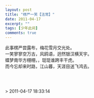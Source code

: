 ```yaml
---
layout: post
title: "楞严一笑【法常】"
date: 2011-04-17
excerpt: ""
tags: [少年此间]
comments: true
---
```


<p>此事楞严尝露布，梅花雪月交光处。<br>一笑寥寥空万古，风鸥语，迥然银汉横天宇。<br>蝶梦南华方栩栩，，珽珽谁跨丰干虎。<br>而今忘却来时路，江山暮，天涯目送飞鸿去。</p>
<p><br><br></p>> 2011-04-17 18:33:14
